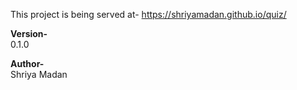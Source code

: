 This project is being served at-
https://shriyamadan.github.io/quiz/

**Version-**<br>
0.1.0

**Author-**
<br>Shriya Madan
